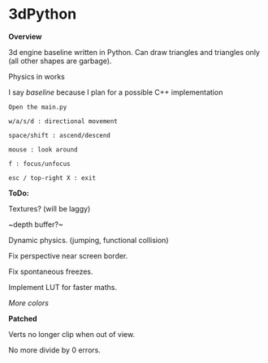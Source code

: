 # 3dPython

**Overview**

  3d engine baseline written in Python. Can draw triangles and triangles only (all other shapes are garbage). 
  
  Physics in works
  
  I say *baseline* because I plan for a possible C++ implementation

    Open the main.py

    w/a/s/d : directional movement

    space/shift : ascend/descend

    mouse : look around

    f : focus/unfocus

    esc / top-right X : exit



**ToDo:**
  
  Textures? (will be laggy)
  
  ~depth buffer?~
  
  Dynamic physics. (jumping, functional collision)
  
  Fix perspective near screen border.

  Fix spontaneous freezes.
  
  Implement LUT for faster maths.
  
  *More colors*

**Patched**

  Verts no longer clip when out of view.
  
  No more divide by 0 errors.
  
  #
